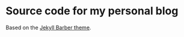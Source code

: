 # Source code for my personal blog

Based on the [Jekyll Barber theme](https://github.com/samesies/barber-jekyll).
